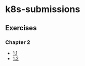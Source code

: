 # k8s-submissions

## Exercises

### Chapter 2

- [1.1](https://github.com/rahul-004x/k8s-submissions/tree/main/chapter1-basics/1.1/log_output)
- [1.2](https://github.com/rahul-004x/k8s-submissions/tree/main/chapter1-basics/1.1/the_project)